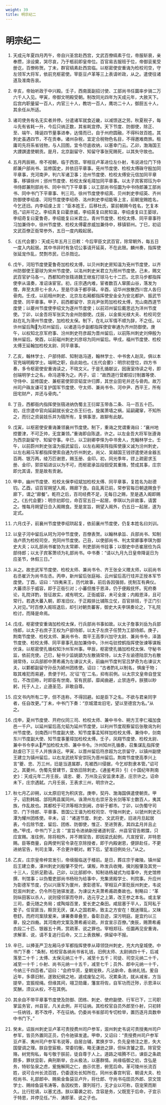 ```yaml
---
weight: 39
title: 明宗纪二
---
```


# 明宗纪二

1. <span id="明宗纪二-1"></span>
天成元年夏四月丙午，帝自兴圣宫赴西宫，文武百僚缟素于位，帝服斩衰，亲奉攒，涂设奠，哭尽哀，乃于柩前即皇帝位。百官易吉服班于位，帝御衮冕受册讫，百僚称贺。丁未，群官缟素赴西宫临。以枢密使安重诲为检校司空，守左领军大将军，依前充枢密使。宰臣豆卢革等三上表请听政，从之。遣使往诸道及淮南告哀。

2. <span id="明宗纪二-2"></span>
辛亥，帝始听政于中兴殿。壬子，西南面副招讨使、工部尚书任圜率步骑二万六千人入见。甲寅，帝御文明殿受朝。制改同光四年为天成元年，大赦天下。后宫内职量留一百人，内官三十人，教坊一百人，鹰坊二十人，御厨五十人，其余任从所适。

3. <span id="明宗纪二-3"></span>
诸司使务有名无实者并停。分遣诸军就食近畿，以减馈送之劳。秋夏税子，每斗先有省耗一升，今后只纳正数，其省耗宜停。天下节度、防御使，除正、至、端午、降诞四节量事进奉，达情而已，自于州府圆融，不得科敛百姓。其刺史虽遇四节，不在贡奉。诸州杂税，宜定合税物色名目，不得邀难商旅。租庸司先将系省钱物，与人回图，宜令尽底收纳，以塞幸门云。乙卯，渤海国王大諲譔遣使朝贡。是月，北京副留守、知留守事张宪赐死，以其失守故也。

4. <span id="明宗纪二-4"></span>
五月丙辰朔，帝不视朝，临于西宫。宰相豆卢革进位左仆射，韦说进位门下侍郎兼户部尚书、监修国史，并依旧平章事。兗州节度使、检校太傅硃守殷加同平章事，充河南尹，判六军诸卫事；沧州节度使、检校太傅安元信加同平章事，移镇徐州；邠州节度使、检校太保毛璋加同平章事。以太子宾客郑珏为中书侍郎兼刑部尚书、同中书门下平章事；以工部尚书任圜为中书侍郎兼工部尚书、同中书门下平章事、判三司。徐州节度使李绍真、贝州刺史李绍英、齐州防御使李绍虔、河阳节度使李绍奇、洺州刺史李绍能等上言，前朝宠赐姓名，今乞还旧。内李绍虔上言：“臣本姓王，后移杜氏，蒙前朝赐今姓名，乞复本姓。”诏并可之。李绍真复曰霍彦威，李绍英复曰房知温，李绍虔复曰王晏球，李绍奇复曰夏鲁奇，李绍能复曰米君立。青州节度使、检校太傅、同平章事符习加兼侍中，徐州节度使、检校太傅霍彦威加兼侍中，移镇郓州。丁巳，初诏文武百僚正衙常参外，五日一度内殿起居。

5. <span id="明宗纪二-5"></span>
《五代会要》：天成元年五月三日敕：今后宰臣文武百官，除常朝外，每五日一度入内起居。其中书非时有急切公事请开延英，不在此限。麟州奏，指挥使张延宠作乱，焚剽市民，已杀戮讫。

6. <span id="明宗纪二-6"></span>
戊午，河阳节度使夏鲁奇加检校太傅，以贝州刺史房知温为兗州节度使，以齐州防御使王晏球为宋州节度使，以洺州刺史米君立为邢州节度使。己未，赐文武百官驴马各一。西都知府张篯进魏王继岌打球马七十二匹。北京马步都指挥使李从温奏，准诏诛宦官。初，庄宗遇内难，宦者数百人窜匿山谷，落发为僧，奔至太原七十余人，至是尽诛于都亭驿。辛酉，诏华州放散西川宫人各归骨肉。壬戌，以前相州刺史、北京左右厢都指挥使安金全为安北都护、振武节度使、同平章事。甲子，前西都留守、京兆尹张筠加检校太傅，充山南西道节度使；以夔州节度使李绍文为遂州节度使；以前邓州留后戴思远为洋州节度使。丁卯，以金吾将军张实为金州防御使。戊辰，以金紫光禄大夫、检校司空赵在礼为滑州节度使，加检校太保。制下，在礼以军情不顺为辞，不之任。以许州留后陶为邓州留后，以诸道马步副都指挥使安审通为齐州防御使。庚午，以权知北京军府事、汾州刺史符彦超为晋州留后，以前陈州刺史刘伸殷为陕州留后。癸酉，以前磁州刺史刘彦琮为同州留后。甲戌，福州节度使、检校太傅王延翰加检校太尉、同平章事。

7. <span id="明宗纪二-7"></span>
乙亥，翰林学士、户部侍郎、知制诰冯道，翰林学士、中书舍人赵凤，俱以本官充端明殿学士。端明之职，自此始也。《五代会要》：明宗初登位，四方书奏，多令枢密使安重诲读之，不晓文义。于是孔循献议，因唐室侍读之号，即创端明学士之名，命冯道等为之。丙子，诏：“故西道行营都招讨制置等使、守侍中、监修国史、兼枢密使郭崇韬宜许归葬，其世业田宅并还与骨肉。故万州司户硃友谦可复护国军节度使、守太师、兼尚书令、河中尹、西平王，所有田宅财产，并还与骨肉。”

8. <span id="明宗纪二-8"></span>
丁丑，西都衙内指挥使张篯进纳伪蜀主王衍犀玉带各二条、马一百五十匹。初，庄宗遣中官向延嗣就长安之杀王衍也，旋属萧墙之祸，延嗣藏窜，不知所之，而衍之资装妓乐并为篯所有，复惧事泄，故聊有此献。

9. <span id="明宗纪二-9"></span>
戊寅，以枢密使安重诲兼领襄州节度使。制下，重诲之党谓重诲曰：“襄州地控要津，不可乏帅，无宜兼领。”重诲即自陈退，许之。以左金吾大将军张遵诲为西京副留守、知留守事。辛巳，以卫尉卿李怿为中书舍人，充翰林学士。壬午，以前蔚州刺史张温为振武留后，以左右厢突阵指挥使康义诚为汾州刺史，以左右厢马军都指挥使索自通为忻州刺史。尚父、吴越国王钱镠遣使进金器五百两、银万两，绫万匹谢恩，赐玉册、金印。初，同光季年，镠上疏密求玉册、金印，郭崇韬进议以为不可，而枢密承旨段徊受其重赂，赞成其事，庄宗即允其请，至是故有贡谢。

10. <span id="明宗纪二-10"></span>
甲申，幽州节度使、检校太保李绍斌加检校太傅、同平章事，复姓名为赵德钧。乙酉，诏百官朔望入阁，赐廊下食。自乱离已前，常参官每日朝退赐食于廊下，谓之“廊餐”。乾符之后，百司经费不足，无每日之赐，至是遇入阁即赐之。《五代会要》：明宗初即位，命百官五日一起居，李琪以为非故事，请罢之。惟每月朔望日合入阁赐食。至是宣旨，朔望入阁外，仍五日一起居，遂为定式。

11. <span id="明宗纪二-11"></span>
六月戊子，前襄州节度使李绍珙起复，依前襄州节度使，仍复本姓名曰刘训。

12. <span id="明宗纪二-12"></span>
以皇子河中留后从珂为河中节度使，百僚表贺。以翰林承旨、兵部尚书、知制诰卢质为检校司空，充同州节度使。己丑，以使部尚书、判太常卿事李琪为御史大夫；以礼部尚书崔协为太常卿、判吏部尚书铨事；以御史中丞崔居俭为兵部侍郎；以太子宾客萧顷为礼部尚书。中书奏：“请以九月九日皇帝降诞日为应圣节，休假三日。”

13. <span id="明宗纪二-13"></span>
从之。故忠武军节度使、检校太师、兼尚书令、齐王张全义赠太师，以前尚书右丞崔沂为尚书左丞。丙申，新州留后张庭裕、云州留后高行珪并正授本军节度使。丁酉，诏曰：“四夷来王，历代故事，前后各因强弱，抚制互有典仪。大蕃须示于威容，即于正衙引对；小蕃但推于恩泽，仍于便殿抚怀。宪府奏论，礼院详酌，皆征故实，咸有明文。正衙威容，未可全废；内殿恩泽，且可常行。若遇大蕃入朝，即准旧仪，于正殿排比铺陈立仗，百官排班，于正门引入对见。”时百僚入阁班退后，却引对朝贡蕃客，御史大夫李琪奏论之，下礼院检讨，而降是命焉。

14. <span id="明宗纪二-14"></span>
戊戌，枢密使安重诲加检校太保，行兵部尚书事如故。以太子詹事刘岳为兵部侍郎，以太子右庶子王权为户部侍郎，以太子左庶子任赞为工部侍郎。庚子，荆南节度使、检校太师、兼尚书令、南平王高季兴加守太尉、兼尚书令，泽潞节度使、检校太傅、同平章事孔勍加兼侍中。汴州屯驻控鹤指挥使张谏等谋叛伏诛，以枢密使孔循权知汴州军州事。甲辰，枢密使孔循加检校太保、守秘书监，依前充使。己巳，秘书少监姚顗为左散骑常侍，以太子左谕德陆崇为右散骑常侍，以兵部郎中萧希甫为左谏议大夫，前幽州节度判官吕梦奇为右谏议大夫，以鄴都副留守孙岳为颍州团练使。诏曰：“古者酌礼以制名，惧废于物；取其难犯而易避，贵便于时。况‘征’‘在’二名，抑有前例。以太宗文皇帝自登宝位，不改旧称，时即臣有世南，官有民部，靡闻曲避，止禁连呼。朕猥以眇躬，托于人上，止遵圣范，非敢自尊。

15. <span id="明宗纪二-15"></span>
应文书内所有二字，但不连称，不得回避。如是臣下之名，不欲与君亲同字者，任自改更。”丁未，中书门下奏：“京城潜龙旧宅，望以至德宫为名。”从之。

16. <span id="明宗纪二-16"></span>
戊申，夏州节度使、开府仪同三司、检校太师、兼中书令、朔方王李仁福加食邑一千户。以延州留后高允韬为延州节度使，以利州节度观察留后张敬询为利州节度使。剑南西川节度副大使、知节度事孟知祥加检校太傅、兼侍中，剑南东川节度副大使、知节度事董璋加检校太傅。壬子，凤翔节度使、检校太尉、兼中书令李从严加检校太师、兼中书令。汴州知州孔循奏，召集谋乱指挥使赵虔已下三千人并族诛讫。甲寅，以晋州留后符彦超为北京留守，以镇州副使王建立为镇州留后，以右龙武统军安崇阮为晋州留后。荆南节度使高季兴上言“夔、忠、万三州，旧是当道属郡，先被西川侵据，今乞却割隶本管。”诏可之。其夔州，伪蜀先曾建节，宜依旧除刺史。《通鉴考异》引《十国纪年荆南史》：天成元年二月壬辰，请忠、夔、万州及云安监隶本道，庄宗许之。诏命未下，庄宗遇弑。六月壬辰，王表求三州，明宗许之。

17. <span id="明宗纪二-17"></span>
秋七月乙卯朔，以太原旧宅为积庆宫。庚申，契丹、渤海国俱遣使朝贡。甲子，诏割韩城、郃阳两县属同州。诛滑州左右崇牙及长剑等军士数百人，夷其族，作乱故也。其都校于可洪等相次到阙，亦斩于都市。丁卯，以伪蜀守司空、门下侍郎、平章事、晋国公王谐为检校司空、守陵州刺史，以虢州刺史石潭为耀州团练使。辛未，诏：“诸道节度、刺史、文武将吏，旧进月旦起居表，今后除节度、留后、团练、防御使，惟正、至进贺表，其四孟月并且止绝。”甲戌，中书门下上言：“宣旨令进纳新授诸道判官、州县官官告敕牒，只应宣赐。准往例，除将相外，并不赐官告，即因梁氏起例，凡宣授官，并特恩赐。臣等商量，自两使判官令录在京除授者，即于内殿谢恩，便辞赴任，不更进纳官告，判司主簿，不合更许朝对。敕下后，望准旧例处分。”从之。

18. <span id="明宗纪二-18"></span>
乙亥，庄宗皇帝梓宫发引，帝缞服临送于楼前。是日，葬庄宗于雍陵。镇州留后王建立奏，涿州刺史刘殷肇不受代，谋叛，昨发兵收掩，擒刘殷肇及其党一十三人，见折足勘诘。己卯，以比部郎中、知制诰杨凝式为给事中，充史馆修撰、判馆事；以伪蜀吏部尚书杨玢为给事中，充集贤殿学士、判院事。升应州为彰德军节度，仍以兴唐军为寰州，隶彰德军。宰相豆卢革贬辰州刺史，韦说贬溆州刺史，仍令所在驰驿发遣，为谏议大夫萧希甫疏奏故也。制略曰：“革则纵田客以杀人，说则侵邻家而夺井，选元亨之上第，改王参之本名。或主掌三司，委元随之务局；或陶熔百里，爱长吏之桑田。咸屈塞于平人，互阿私于爱子。任官匪当，黩货无厌，谋人之国若斯，致主之方安在！既迷理乱，又昧卷舒。而府司案牍爰来，谏署奏章叠至，备彰丑迹，深污明庭。是宜约以三章，投之四裔。其河南府文案及萧希甫论疏，并宜宣示百僚。”庚辰，赐萧希甫衣段二十匹、银器五十两，赏疏革、说之罪也。宰相郑珏、任圜再见安重诲，求解革、说，请不复追行后命，又三上表救解，俱留中不报。

19. <span id="明宗纪二-19"></span>
辛巳，以捧圣严卫左厢马步军都指挥使李从璋领饶州刺史，充大内皇城使。中书门下奏：“条制，检校官各纳尚书省礼钱，旧例太师、太尉纳四十千，后减落至二十千；太傅、太保元纳三十千，减至十五千；司徒、司空元纳二十千，减至一十千；仆射、尚书元纳一十五千，减至七千；员外、郎中元纳一十千，今纳三千四百者。”诏曰：“会府华资，皇朝宠秩，凡沾新命，各纳礼钱。爰自近年，多隳旧制，遂致纪纲之地，遽成废坠之司。况累条流，就从减省，方当提举，宜振规绳。但缘其间，翊卫勋庸，籓宣将佐，自军功而迁陟，示恩泽以奖酬，须议从权，不在其例。

20. <span id="明宗纪二-20"></span>
其余自不带平章事节度使及防御、团练、刺史、使府副使、行军已下，三司职掌监务官，州县官，凡关此例，并可征纳。其检校官自员外郎至仆射，只初转一任纳钱，若不改呼，不在征纳。仍委尚书省部司专切检举，置历逐月具数申中书门下。”

21. <span id="明宗纪二-21"></span>
癸未，诏辰州刺史豆卢革可责授费州司户参军，溆州刺史韦说可责授夷州司户参军，皆员外置同正员，仍令驰驿发遣。甲申，又诏曰：“责授费州司户参军豆卢革、夷州司户参军韦说等，自居台辅，累换岁华，负先皇倚注之恩，失大国燮调之理。朕自登宸极，常委钧衡，略无谦逊之辞，但纵贪饕之意。除官受赂，树党徇私，每亏敬于朕前，徒自尊于人上。道路之喧腾不已，谏臣之条疏颇多，罪状显彰，典刑斯举，合从极法，以塞群情。尚缘临御之初，含弘是务，特轸坠泉之虑，爰施解网之仁，曲示优恩，俯宽后命。革可陵州长流百姓，说可合州长流百姓，仍委逐处长知所在。同州长春宫判官、朝请大夫、检校尚书、礼部郎中、赐紫金鱼袋豆卢升，将仕郎、守尚书屯田员外郎、崇文馆学士、赐绯鱼袋韦涛等，各因权势，骤列班行，无才业以可称，窃宠荣而斯久。比行贬谪，以塞尤违。朕以纂袭之初，含容是务，父既宽于后命，子宜示于特恩，并停见任。”升、涛即革、说之子也。
